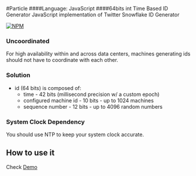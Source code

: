#Particle
####Language: JavaScript
####64bits int Time Based ID Generator
JavaScript implementation of Twitter Snowflake ID Generator

[![NPM](https://nodei.co/npm/Particle.png?downloads=true&downloadRank=true&stars=true)](https://nodei.co/npm/Particle/)

### Uncoordinated
For high availability within and across data centers, machines generating ids should not have to coordinate with each other.

### Solution
* id (64 bits) is composed of:
  * time - 42 bits (millisecond precision w/ a custom epoch)
  * configured machine id - 10 bits - up to 1024 machines
  * sequence number - 12 bits - up to 4096 random numbers

### System Clock Dependency
You should use NTP to keep your system clock accurate.

## How to use it
Check [Demo](https://github.com/sschiau/Particle.js/blob/master/Demo/index.html)
